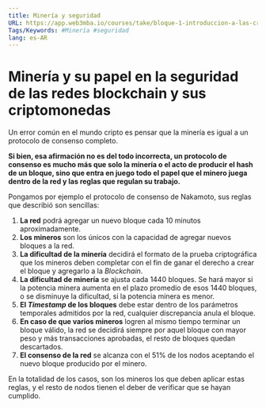 ```yaml
---
title: Minería y seguridad
URL: https://app.web3mba.io/courses/take/bloque-1-introduccion-a-las-criptomonedas/texts/35683372-u4-3-mineria-y-seguridad
Tags/Keywords: #Minería #seguridad
lang: es-AR
---
```

# Minería y su papel en la seguridad de las redes blockchain y sus criptomonedas
Un error común en el mundo cripto es pensar que la minería es igual a un protocolo de consenso completo.

**Si bien, esa afirmación no es del todo incorrecta, un protocolo de consenso es mucho más que solo la minería o el acto de producir el hash de un bloque, sino que entra en juego todo el papel que el minero juega dentro de la red y las reglas que regulan su trabajo.**

Pongamos por ejemplo el protocolo de consenso de Nakamoto, sus reglas que describió son sencillas:
1. **La red** podrá agregar un nuevo bloque cada 10 minutos aproximadamente.
2. **Los mineros** son los únicos con la capacidad de agregar nuevos bloques a la red.
3. **La dificultad de la minería** decidirá el formato de la prueba criptográfica que los mineros deben completar con el fin de ganar el derecho a crear el bloque y agregarlo a la _Blockchain_.
4. **La dificultad de minería** se ajusta cada 1440 bloques. Se hará mayor si la potencia minera aumenta en el plazo promedio de esos 1440 bloques, o se disminuye la dificultad, si la potencia minera es menor.
5. **El _Timestamp_ de los bloques** debe estar dentro de los parámetros temporales admitidos por la red, cualquier discrepancia anula el bloque.
6. **En caso de que varios mineros** logren al mismo tiempo terminar un bloque válido, la red se decidirá siempre por aquel bloque con mayor peso y más transacciones aprobadas, el resto de bloques quedan descartados.
7. **El consenso de la red** se alcanza con el 51% de los nodos aceptando el nuevo bloque producido por el minero.

En la totalidad de los casos, son los mineros los que deben aplicar estas reglas, y el resto de nodos tienen el deber de verificar que se hayan cumplido.